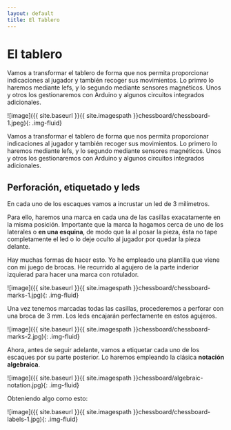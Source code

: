 ```yaml
---
layout: default
title: El Tablero
---
```

# El tablero

Vamos a transformar el tablero de forma que nos permita proporcionar 
indicaciones al jugador y también recoger sus movimientos. Lo primro lo haremos
mediante lefs, y lo segundo mediante sensores magnéticos. Unos y otros los
gestionaremos con Arduino y algunos circuitos integrados adicionales.

![image]({{ site.baseurl }}{{ site.imagespath }}chessboard/chessboard-1.jpeg){: .img-fluid}

Vamos a transformar el tablero de forma que nos permita proporcionar 
indicaciones al jugador y también recoger sus movimientos. Lo primero lo haremos
mediante lefs, y lo segundo mediante sensores magnéticos. Unos y otros los
gestionaremos con Arduino y algunos circuitos integrados adicionales.

## Perforación, etiquetado y leds

En cada uno de los escaques vamos a incrustar un led de 3 milímetros.

Para ello, haremos una marca en cada una de las casillas exacatamente en la
misma posición. Importante que la marca la hagamos cerca de uno de los 
laterales o __en una esquina__, de modo que la al posar la pieza, ésta no tape
completamente el led o lo deje oculto al jugador por quedar la pieza delante.

Hay muchas formas de hacer esto. Yo he empleado una plantilla que viene con mi
juego de brocas. He recurrido al agujero de la parte inderior izquierad para 
hacer una marca con rotulador.

![image]({{ site.baseurl }}{{ site.imagespath }}chessboard/chessboard-marks-1.jpg){: .img-fluid}

Una vez tenemos marcadas todas las casillas, procederemos a perforar con una 
broca de 3 mm. Los leds encajarán perfectamente en estos agujeros.

![image]({{ site.baseurl }}{{ site.imagespath }}chessboard/chessboard-marks-2.jpg){: .img-fluid}

Ahora, antes de seguir adelante, vamos a etiquetar cada uno de los escaques por
su parte posterior. Lo haremos empleando la clásica __notación algebraica__.

![image]({{ site.baseurl }}{{ site.imagespath }}chessboard/algebraic-notation.jpg){: .img-fluid}

Obteniendo algo como esto:

![image]({{ site.baseurl }}{{ site.imagespath }}chessboard/chessboard-labels-1.jpg){: .img-fluid}

